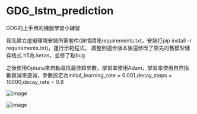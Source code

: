 # GDG_lstm_prediction
GDG的上手用的機器學習小練習

我先建立虛擬環境安裝所需套件(詳情請見requirements.txt，安裝打pip install -r requirements.txt)，運行示範程式，
調整到適合版本後還修改了原先的舊模型儲存格式.h5為.keras，並修了點bug

之後使用Optuna來自動尋找最佳超參數，學習率使用Adam，學習率使用自然指數衰減來遞減，參數設定為initial_learning_rate = 0.001,decay_steps = 10000,decay_rate = 0.9

![image](https://github.com/user-attachments/assets/96b267c8-6192-4b89-99c4-5cda6469524c)

![image](https://github.com/user-attachments/assets/89a935f0-5a9a-4ec4-ac5e-38a74e1de545)

